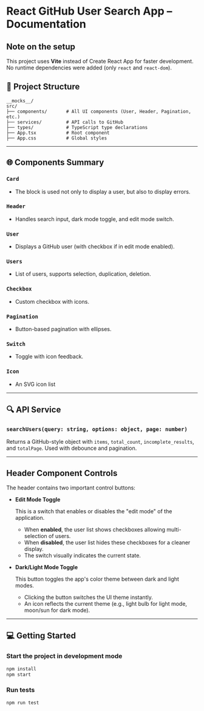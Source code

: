 # React GitHub User Search App – Documentation

## Note on the setup

This project uses **Vite** instead of Create React App for faster development.  
No runtime dependencies were added (only `react` and `react-dom`).

## 📁 Project Structure

```
__mocks__/
src/
├── components/       # All UI components (User, Header, Pagination, etc.)
├── services/         # API calls to GitHub
├── types/            # TypeScript type declarations
├── App.tsx           # Root component
├── App.css           # Global styles

```

---

## 🌐 Components Summary

### `Card`

* The block is used not only to display a user, but also to display errors.

### `Header`

* Handles search input, dark mode toggle, and edit mode switch.

### `User`

* Displays a GitHub user (with checkbox if in edit mode enabled).

### `Users`

* List of users, supports selection, duplication, deletion.

### `Checkbox`

* Custom checkbox with icons.

### `Pagination`

* Button-based pagination with ellipses.

### `Switch`

* Toggle with icon feedback.

### `Icon`
* An SVG icon list

---

## 🔍 API Service

### `searchUsers(query: string, options: object, page: number)`

Returns a GitHub-style object with `items`, `total_count`, `incomplete_results`, and `totalPage`.
Used with debounce and pagination.

---

## Header Component Controls

The header contains two important control buttons:

- **Edit Mode Toggle**

  This is a switch that enables or disables the "edit mode" of the application.

    - When **enabled**, the user list shows checkboxes allowing multi-selection of users.
    - When **disabled**, the user list hides these checkboxes for a cleaner display.
    - The switch visually indicates the current state.

- **Dark/Light Mode Toggle**

  This button toggles the app's color theme between dark and light modes.

    - Clicking the button switches the UI theme instantly.
    - An icon reflects the current theme (e.g., light bulb for light mode, moon/sun for dark mode).

---
## 💻 Getting Started

### Start the project in development mode

```bash
npm install
npm start
```

### Run tests

```bash
npm run test
```
